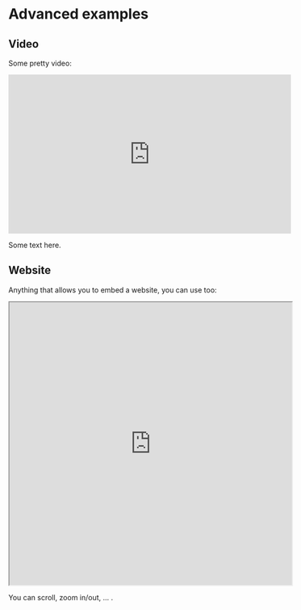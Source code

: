 # Advanced examples

## Video

Some pretty video:

<iframe
    width="560"
    height="315"
    src="https://www.youtube.com/embed/sGF6bOi1NfA?si=YtSJFaGVxvQMmrNZ"
    title="YouTube video player"
    frameborder="0"
    allow="accelerometer; autoplay; clipboard-write; encrypted-media; gyroscope; picture-in-picture; web-share"
    allowfullscreen>
</iframe>

Some text here.

## Website

Anything that allows you to embed a website, you can use too:

<iframe
    src="https://www.google.com/maps/embed?pb=!1m28!1m12!1m3!1d5018.051311095338!2d3.700269598821751!3d51.03414688375593!2m3!1f0!2f0!3f0!3m2!1i1024!2i768!4f13.1!4m13!3e6!4m5!1s0x47c373dfecba42a1%3A0x967548ec6ae567f6!2sGent%20Sint%20Pieters%20Station%2C%20Koningin%20Maria%20Hendrikaplein%2C%20Ghent!3m2!1d51.036234!2d3.7108572!4m5!1s0x47c373d974e7039b%3A0x2b5e1bf81b807f8c!2sHOGENT%20campus%20Schoonmeersen%2C%20Valentin%20Vaerwyckweg%201%2C%209000%20Gent!3m2!1d51.0330995!2d3.7030491999999997!5e0!3m2!1sen!2sbe!4v1697794155393!5m2!1sen!2sbe"
    width="560"
    height="560"
    referrerpolicy="no-referrer-when-downgrade">
</iframe>

You can scroll, zoom in/out, ... .
